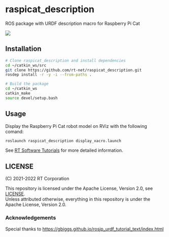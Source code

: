 # raspicat_description

ROS package with URDF description macro for Raspberry Pi Cat

![](https://rt-net.github.io/images/raspberry-pi-cat/display_launch.png)

## Installation

```sh
# Clone raspicat_description and install dependencies
cd ~/catkin_ws/src
git clone https://github.com/rt-net/raspicat_description.git
rosdep install -r -y -i --from-paths .

# Build the package
cd ~/catkin_ws
catkin_make
source devel/setup.bash
```

## Usage

Display the Raspberry Pi Cat robot model on RViz with the following comand:

```sh
roslaunch raspicat_description display_xacro.launch 
```

See [RT Software Tutorials](https://rt-net.github.io/tutorials/raspicat/) for more detailed information.

## LICENSE

(C) 2021-2022 RT Corporation

This repository is licensed under the Apache License, Version 2.0, see [LICENSE](./LICENSE).  
Unless attributed otherwise, everything in this repository is under the Apache License, Version 2.0.

### Acknowledgements

Special thanks to https://gbiggs.github.io/rosjp_urdf_tutorial_text/index.html

